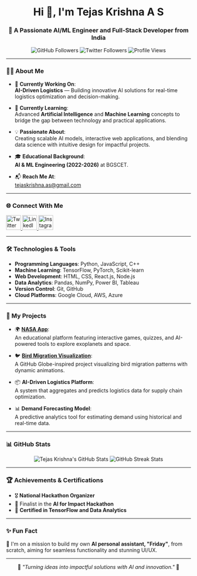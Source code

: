 <h1 align="center">Hi 👋, I'm Tejas Krishna A S</h1>
<h3 align="center">🚀 A Passionate AI/ML Engineer and Full-Stack Developer from India</h3>

<p align="center">
  <img src="https://img.shields.io/github/followers/tejaskrishna?style=social" alt="GitHub Followers">
  <img src="https://img.shields.io/twitter/follow/tejaskrishnaas?style=social" alt="Twitter Followers">
  <img src="https://visitor-badge.glitch.me/badge?page_id=tejaskrishna.profile" alt="Profile Views">
</p>

---

### 🧑‍💻 About Me

- 🔭 **Currently Working On**:  
  **AI-Driven Logistics** — Building innovative AI solutions for real-time logistics optimization and decision-making.

- 🌱 **Currently Learning**:  
  Advanced **Artificial Intelligence** and **Machine Learning** concepts to bridge the gap between technology and practical applications.

- 💡 **Passionate About**:  
  Creating scalable AI models, interactive web applications, and blending data science with intuitive design for impactful projects.

- 🎓 **Educational Background**:  
  **AI & ML Engineering (2022-2026)** at BGSCET.

- 📬 **Reach Me At**:  
  [tejaskrishna.as@gmail.com](mailto:tejaskrishna.as@gmail.com)

---

### 🌐 Connect With Me

<p align="left">
  <a href="https://twitter.com/@tejaskrishnaas" target="_blank">
    <img src="https://img.icons8.com/color/48/000000/twitter--v1.png" alt="Twitter" width="40" height="40"/>
  </a>
  <a href="https://linkedin.com/in/tejas-krishna-a-s-6b2970256" target="_blank">
    <img src="https://img.icons8.com/color/48/000000/linkedin.png" alt="LinkedIn" width="40" height="40"/>
  </a>
  <a href="https://instagram.com/__tejas_krishna" target="_blank">
    <img src="https://img.icons8.com/color/48/000000/instagram-new.png" alt="Instagram" width="40" height="40"/>
  </a>
</p>

---

### 🛠️ Technologies & Tools

- **Programming Languages**: Python, JavaScript, C++
- **Machine Learning**: TensorFlow, PyTorch, Scikit-learn
- **Web Development**: HTML, CSS, React.js, Node.js
- **Data Analytics**: Pandas, NumPy, Power BI, Tableau
- **Version Control**: Git, GitHub
- **Cloud Platforms**: Google Cloud, AWS, Azure

---

### 🚀 My Projects

- 🌍 **[NASA App](https://github.com/your-repo-link)**:  
  An educational platform featuring interactive games, quizzes, and AI-powered tools to explore exoplanets and space.

- 🐦 **[Bird Migration Visualization](https://github.com/your-repo-link)**:  
  A GitHub Globe-inspired project visualizing bird migration patterns with dynamic animations.

- 📦 **AI-Driven Logistics Platform**:  
  A system that aggregates and predicts logistics data for supply chain optimization.

- 📊 **Demand Forecasting Model**:  
  A predictive analytics tool for estimating demand using historical and real-time data.

---

### 📊 GitHub Stats

<p align="center">
  <img src="https://github-readme-stats.vercel.app/api?username=tejaskrishna&show_icons=true&theme=radical" alt="Tejas Krishna's GitHub Stats">
  <img src="https://github-readme-streak-stats.herokuapp.com/?user=tejaskrishna&theme=radical" alt="GitHub Streak Stats">
</p>

---

### 🏆 Achievements & Certifications

- 🎖️ **National Hackathon Organizer**  
- 🏅 Finalist in the **AI for Impact Hackathon**  
- 📜 **Certified in TensorFlow and Data Analytics**

---

### ✨ Fun Fact

🔧 I'm on a mission to build my own **AI personal assistant, "Friday"**, from scratch, aiming for seamless functionality and stunning UI/UX.

---

<p align="center">🌟 <i>"Turning ideas into impactful solutions with AI and innovation."</i> 🌟</p>




